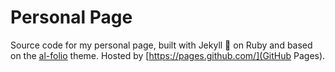# Personal Page

Source code for my personal page, built with Jekyll 🧪 on Ruby and based on the [al-folio](https://github.com/alshedivat/al-folio) theme. Hosted by [https://pages.github.com/](GitHub Pages).